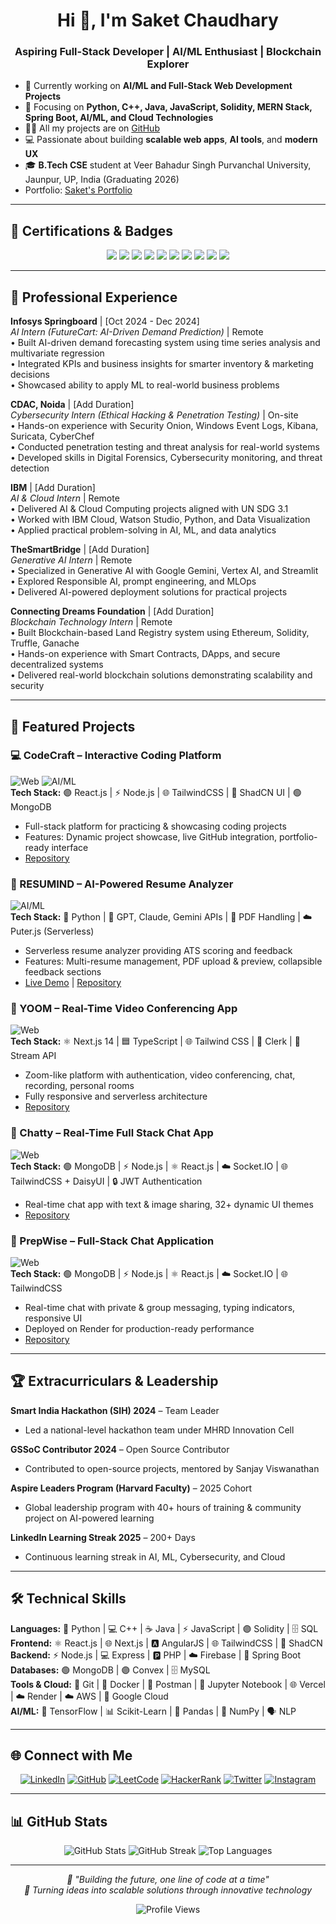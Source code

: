 <h1 align="center">Hi 👋, I'm Saket Chaudhary</h1>
<h3 align="center">Aspiring Full-Stack Developer | AI/ML Enthusiast | Blockchain Explorer</h3>

- 🔭 Currently working on **AI/ML and Full-Stack Web Development Projects**  
- 🌱 Focusing on **Python, C++, Java, JavaScript, Solidity, MERN Stack, Spring Boot, AI/ML, and Cloud Technologies**  
- 👨‍💻 All my projects are on [GitHub](https://github.com/Saket22-CS?tab=repositories)  
- 💻 Passionate about building **scalable web apps**, **AI tools**, and **modern UX**  
- 🎓 **B.Tech CSE** student at Veer Bahadur Singh Purvanchal University, Jaunpur, UP, India (Graduating 2026)  
- Portfolio: [Saket's Portfolio](https://saket-chaudhary.netlify.app/)

---

## 🏅 Certifications & Badges
<p align="center">
  <img src="https://img.shields.io/badge/Google-Data_Analytics_v2-blue?style=for-the-badge&logo=google&logoColor=white"/>
  <img src="https://img.shields.io/badge/Google-Cybersecurity_v2-blue?style=for-the-badge&logo=google&logoColor=white"/>
  <img src="https://img.shields.io/badge/AWS-Machine_Learning-orange?style=for-the-badge&logo=amazon-aws&logoColor=white"/>
  <img src="https://img.shields.io/badge/MongoDB-CRUD_Mastery-green?style=for-the-badge&logo=mongodb&logoColor=white"/>
  <img src="https://img.shields.io/badge/Goldman_Sachs-Operations-0077B5?style=for-the-badge&logo=goldman-sachs&logoColor=white"/>
  <img src="https://img.shields.io/badge/J.P._Morgan-Software_Engineering-0052cc?style=for-the-badge&logo=jpmorgan&logoColor=white"/>
  <img src="https://img.shields.io/badge/Generative_AI_for_Educators-Google-red?style=for-the-badge&logo=google&logoColor=white"/>
  <img src="https://img.shields.io/badge/Career_Essentials_in_Cybersecurity-Microsoft-lightblue?style=for-the-badge&logo=microsoft&logoColor=white"/>
  <img src="https://img.shields.io/badge/AI_ML_for_Geodata-ISRO-ff6600?style=for-the-badge&logo=ISRO&logoColor=white"/>
  <img src="https://img.shields.io/badge/Google_Analytics-Google-yellow?style=for-the-badge&logo=google&logoColor=white"/>
</p>

---

## 💼 Professional Experience

**Infosys Springboard** | [Oct 2024 - Dec 2024]  
*AI Intern (FutureCart: AI-Driven Demand Prediction)* | Remote  
• Built AI-driven demand forecasting system using time series analysis and multivariate regression  
• Integrated KPIs and business insights for smarter inventory & marketing decisions  
• Showcased ability to apply ML to real-world business problems  

**CDAC, Noida** | [Add Duration]  
*Cybersecurity Intern (Ethical Hacking & Penetration Testing)* | On-site  
• Hands-on experience with Security Onion, Windows Event Logs, Kibana, Suricata, CyberChef  
• Conducted penetration testing and threat analysis for real-world systems  
• Developed skills in Digital Forensics, Cybersecurity monitoring, and threat detection  

**IBM** | [Add Duration]  
*AI & Cloud Intern* | Remote  
• Delivered AI & Cloud Computing projects aligned with UN SDG 3.1  
• Worked with IBM Cloud, Watson Studio, Python, and Data Visualization  
• Applied practical problem-solving in AI, ML, and data analytics  

**TheSmartBridge** | [Add Duration]  
*Generative AI Intern* | Remote  
• Specialized in Generative AI with Google Gemini, Vertex AI, and Streamlit  
• Explored Responsible AI, prompt engineering, and MLOps  
• Delivered AI-powered deployment solutions for practical projects  

**Connecting Dreams Foundation** | [Add Duration]  
*Blockchain Technology Intern* | Remote  
• Built Blockchain-based Land Registry system using Ethereum, Solidity, Truffle, Ganache  
• Hands-on experience with Smart Contracts, DApps, and secure decentralized systems  
• Delivered real-world blockchain solutions demonstrating scalability and security  

---

## 🚀 Featured Projects

### 💻 CodeCraft – Interactive Coding Platform  
![Web](https://img.shields.io/badge/Category-Web-blue?style=flat-square) ![AI/ML](https://img.shields.io/badge/Category-AI/ML-purple?style=flat-square)  
**Tech Stack:** 🟣 React.js | ⚡ Node.js | 🌐 TailwindCSS | 💠 ShadCN UI | 🟢 MongoDB  
- Full-stack platform for practicing & showcasing coding projects  
- Features: Dynamic project showcase, live GitHub integration, portfolio-ready interface  
- [Repository](https://github.com/Saket22-CS/codecraft-saas)  

### 📄 RESUMIND – AI-Powered Resume Analyzer  
![AI/ML](https://img.shields.io/badge/Category-AI/ML-purple?style=flat-square)  
**Tech Stack:** 🐍 Python | 🤖 GPT, Claude, Gemini APIs | 📄 PDF Handling | ☁️ Puter.js (Serverless)  
- Serverless resume analyzer providing ATS scoring and feedback  
- Features: Multi-resume management, PDF upload & preview, collapsible feedback sections  
- [Live Demo](https://ai-resume-analyzer-jet-xi.vercel.app/) | [Repository](https://github.com/Saket22-CS/AI-resume-analyzer)  

### 🎥 YOOM – Real-Time Video Conferencing App  
![Web](https://img.shields.io/badge/Category-Web-blue?style=flat-square)  
**Tech Stack:** ⚛️ Next.js 14 | 🟦 TypeScript | 🌐 Tailwind CSS | 🔐 Clerk | 🎥 Stream API  
- Zoom-like platform with authentication, video conferencing, chat, recording, personal rooms  
- Fully responsive and serverless architecture  
- [Repository](https://github.com/Saket22-CS/Video-Conferencing-App)  

### 💬 Chatty – Real-Time Full Stack Chat App  
![Web](https://img.shields.io/badge/Category-Web-blue?style=flat-square)  
**Tech Stack:** 🟢 MongoDB | ⚡ Node.js | ⚛️ React.js | ☁️ Socket.IO | 🌐 TailwindCSS + DaisyUI | 🔒 JWT Authentication  
- Real-time chat app with text & image sharing, 32+ dynamic UI themes  
- [Repository](https://github.com/Saket22-CS/fullstack-chat-app)  

### 💬 PrepWise – Full-Stack Chat Application  
![Web](https://img.shields.io/badge/Category-Web-blue?style=flat-square)  
**Tech Stack:** 🟢 MongoDB | ⚡ Node.js | ⚛️ React.js | ☁️ Socket.IO | 🌐 TailwindCSS  
- Real-time chat with private & group messaging, typing indicators, responsive UI  
- Deployed on Render for production-ready performance  
- [Repository](https://github.com/Saket22-CS/Ai_Mock_Interview)  

---

## 🏆 Extracurriculars & Leadership

**Smart India Hackathon (SIH) 2024** – Team Leader  
- Led a national-level hackathon team under MHRD Innovation Cell  

**GSSoC Contributor 2024** – Open Source Contributor  
- Contributed to open-source projects, mentored by Sanjay Viswanathan  

**Aspire Leaders Program (Harvard Faculty)** – 2025 Cohort  
- Global leadership program with 40+ hours of training & community project on AI-powered learning  

**LinkedIn Learning Streak 2025** – 200+ Days  
- Continuous learning streak in AI, ML, Cybersecurity, and Cloud  

---

## 🛠️ Technical Skills

**Languages:** 🐍 Python | 💻 C++ | ☕ Java | ⚡ JavaScript | 🟣 Solidity | 🗄️ SQL  
**Frontend:** ⚛️ React.js | 🌐 Next.js | 🅰️ AngularJS | 🌐 TailwindCSS | 💠 ShadCN  
**Backend:** ⚡ Node.js | 💻 Express | 🅿️ PHP | ☁️ Firebase | 🔹 Spring Boot  
**Databases:** 🟢 MongoDB | 🟣 Convex | 🗄️ MySQL  
**Tools & Cloud:** 🐙 Git | 🐳 Docker | 🧪 Postman | 📓 Jupyter Notebook | 🌐 Vercel | ☁️ Render | ☁️ AWS | 🔐 Google Cloud  
**AI/ML:** 🤖 TensorFlow | 📊 Scikit-Learn | 🐼 Pandas | 🔢 NumPy | 🗣 NLP  

---

## 🌐 Connect with Me

<p align="center">
  <a href="https://www.linkedin.com/in/saket-chaudhary22" target="_blank"><img src="https://img.shields.io/badge/LinkedIn-0077B5?style=for-the-badge&logo=linkedin&logoColor=white" alt="LinkedIn"/></a>
  <a href="https://github.com/Saket22-CS" target="_blank"><img src="https://img.shields.io/badge/GitHub-100000?style=for-the-badge&logo=github&logoColor=white" alt="GitHub"/></a>
  <a href="https://www.leetcode.com/Saket22-CS" target="_blank"><img src="https://img.shields.io/badge/LeetCode-FFA116?style=for-the-badge&logo=leetcode&logoColor=white" alt="LeetCode"/></a>
  <a href="https://www.hackerrank.com/Saket22-CS" target="_blank"><img src="https://img.shields.io/badge/HackerRank-2EC866?style=for-the-badge&logo=hackerrank&logoColor=white" alt="HackerRank"/></a>
  <a href="https://twitter.com/Saket22_CS" target="_blank"><img src="https://img.shields.io/badge/Twitter-1DA1F2?style=for-the-badge&logo=twitter&logoColor=white" alt="Twitter"/></a>
  <a href="https://instagram.com/Saket22_CS" target="_blank"><img src="https://img.shields.io/badge/Instagram-E4405F?style=for-the-badge&logo=instagram&logoColor=white" alt="Instagram"/></a>
</p>

---

## 📊 GitHub Stats

<p align="center">
  <img src="https://github-readme-stats.vercel.app/api?username=Saket22-CS&show_icons=true&theme=radical&hide_border=true&count_private=true" alt="GitHub Stats" />
  <img src="https://github-readme-streak-stats.herokuapp.com/?user=Saket22-CS&theme=radical&hide_border=true" alt="GitHub Streak" />
  <img src="https://github-readme-stats.vercel.app/api/top-langs/?username=Saket22-CS&layout=compact&theme=radical&hide_border=true&langs_count=8" alt="Top Languages" />
</p>

---

<p align="center">
  <i>💜 "Building the future, one line of code at a time"</i><br>
  <i>🚀 Turning ideas into scalable solutions through innovative technology</i>
</p>

<p align="center">
  <img src="https://komarev.com/ghpvc/?username=Saket22-CS&color=blue&style=flat-square&label=Profile+Views" alt="Profile Views" />
</p>
